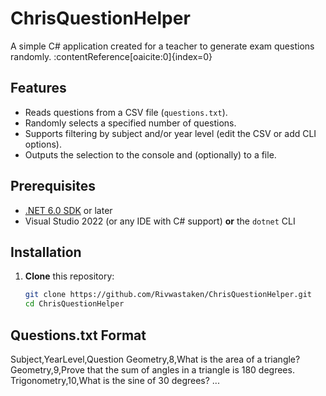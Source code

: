 # ChrisQuestionHelper

A simple C# application created for a teacher to generate exam questions randomly. :contentReference[oaicite:0]{index=0}

## Features

- Reads questions from a CSV file (`questions.txt`).
- Randomly selects a specified number of questions.
- Supports filtering by subject and/or year level (edit the CSV or add CLI options).
- Outputs the selection to the console and (optionally) to a file.

## Prerequisites

- [.NET 6.0 SDK](https://dotnet.microsoft.com/download) or later  
- Visual Studio 2022 (or any IDE with C# support) **or** the `dotnet` CLI

## Installation

1. **Clone** this repository:
   ```bash
   git clone https://github.com/Rivwastaken/ChrisQuestionHelper.git
   cd ChrisQuestionHelper

## Questions.txt Format

Subject,YearLevel,Question
Geometry,8,What is the area of a triangle?
Geometry,9,Prove that the sum of angles in a triangle is 180 degrees.
Trigonometry,10,What is the sine of 30 degrees?
...
